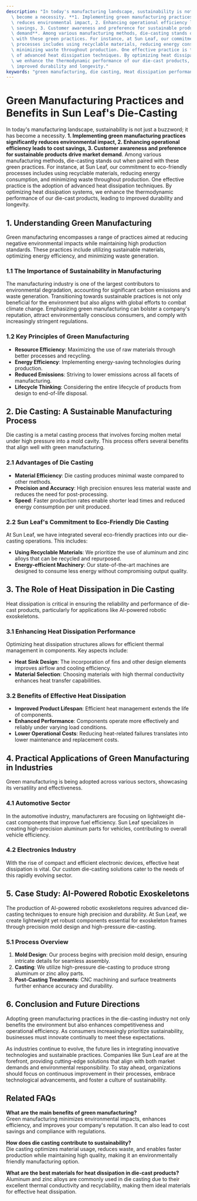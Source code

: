 ```yaml
---
description: "In today's manufacturing landscape, sustainability is not just a buzzword; it has\
  \ become a necessity. **1. Implementing green manufacturing practices significantly\
  \ reduces environmental impact, 2. Enhancing operational efficiency leads to cost\
  \ savings, 3. Customer awareness and preference for sustainable products drive market\
  \ demand**. Among various manufacturing methods, die-casting stands out when paired\
  \ with these green practices. For instance, at Sun Leaf, our commitment to eco-friendly\
  \ processes includes using recyclable materials, reducing energy consumption, and\
  \ minimizing waste throughout production. One effective practice is the adoption\
  \ of advanced heat dissipation techniques. By optimizing heat dissipation systems,\
  \ we enhance the thermodynamic performance of our die-cast products, leading to\
  \ improved durability and longevity."
keywords: "green manufacturing, die casting, Heat dissipation performance, Die casting process"
---
```

# Green Manufacturing Practices and Benefits in Sun Leaf's Die-Casting

In today's manufacturing landscape, sustainability is not just a buzzword; it has become a necessity. **1. Implementing green manufacturing practices significantly reduces environmental impact, 2. Enhancing operational efficiency leads to cost savings, 3. Customer awareness and preference for sustainable products drive market demand**. Among various manufacturing methods, die-casting stands out when paired with these green practices. For instance, at Sun Leaf, our commitment to eco-friendly processes includes using recyclable materials, reducing energy consumption, and minimizing waste throughout production. One effective practice is the adoption of advanced heat dissipation techniques. By optimizing heat dissipation systems, we enhance the thermodynamic performance of our die-cast products, leading to improved durability and longevity.

## **1. Understanding Green Manufacturing**

Green manufacturing encompasses a range of practices aimed at reducing negative environmental impacts while maintaining high production standards. These practices include utilizing sustainable materials, optimizing energy efficiency, and minimizing waste generation. 

### **1.1 The Importance of Sustainability in Manufacturing**

The manufacturing industry is one of the largest contributors to environmental degradation, accounting for significant carbon emissions and waste generation. Transitioning towards sustainable practices is not only beneficial for the environment but also aligns with global efforts to combat climate change. Emphasizing green manufacturing can bolster a company's reputation, attract environmentally conscious consumers, and comply with increasingly stringent regulations.

### **1.2 Key Principles of Green Manufacturing**

- **Resource Efficiency**: Maximizing the use of raw materials through better processes and recycling.
- **Energy Efficiency**: Implementing energy-saving technologies during production.
- **Reduced Emissions**: Striving to lower emissions across all facets of manufacturing.
- **Lifecycle Thinking**: Considering the entire lifecycle of products from design to end-of-life disposal.

## **2. Die Casting: A Sustainable Manufacturing Process**

Die casting is a metal casting process that involves forcing molten metal under high pressure into a mold cavity. This process offers several benefits that align well with green manufacturing.

### **2.1 Advantages of Die Casting**

- **Material Efficiency**: Die casting produces minimal waste compared to other methods.
- **Precision and Accuracy**: High precision ensures less material waste and reduces the need for post-processing.
- **Speed**: Faster production rates enable shorter lead times and reduced energy consumption per unit produced.

### **2.2 Sun Leaf's Commitment to Eco-Friendly Die Casting**

At Sun Leaf, we have integrated several eco-friendly practices into our die-casting operations. This includes:

- **Using Recyclable Materials**: We prioritize the use of aluminum and zinc alloys that can be recycled and repurposed.
- **Energy-efficient Machinery**: Our state-of-the-art machines are designed to consume less energy without compromising output quality.

## **3. The Role of Heat Dissipation in Die Casting**

Heat dissipation is critical in ensuring the reliability and performance of die-cast products, particularly for applications like AI-powered robotic exoskeletons.

### **3.1 Enhancing Heat Dissipation Performance**

Optimizing heat dissipation structures allows for efficient thermal management in components. Key aspects include:

- **Heat Sink Design**: The incorporation of fins and other design elements improves airflow and cooling efficiency.
- **Material Selection**: Choosing materials with high thermal conductivity enhances heat transfer capabilities.

### **3.2 Benefits of Effective Heat Dissipation**

- **Improved Product Lifespan**: Efficient heat management extends the life of components.
- **Enhanced Performance**: Components operate more effectively and reliably under varying load conditions.
- **Lower Operational Costs**: Reducing heat-related failures translates into lower maintenance and replacement costs.

## **4. Practical Applications of Green Manufacturing in Industries**

Green manufacturing is being adopted across various sectors, showcasing its versatility and effectiveness.

### **4.1 Automotive Sector**

In the automotive industry, manufacturers are focusing on lightweight die-cast components that improve fuel efficiency. Sun Leaf specializes in creating high-precision aluminum parts for vehicles, contributing to overall vehicle efficiency.

### **4.2 Electronics Industry**

With the rise of compact and efficient electronic devices, effective heat dissipation is vital. Our custom die-casting solutions cater to the needs of this rapidly evolving sector.

## **5. Case Study: AI-Powered Robotic Exoskeletons**

The production of AI-powered robotic exoskeletons requires advanced die-casting techniques to ensure high precision and durability. At Sun Leaf, we create lightweight yet robust components essential for exoskeleton frames through precision mold design and high-pressure die-casting. 

### **5.1 Process Overview**

1. **Mold Design**: Our process begins with precision mold design, ensuring intricate details for seamless assembly.
2. **Casting**: We utilize high-pressure die-casting to produce strong aluminum or zinc alloy parts.
3. **Post-Casting Treatments**: CNC machining and surface treatments further enhance accuracy and durability.

## **6. Conclusion and Future Directions**

Adopting green manufacturing practices in the die-casting industry not only benefits the environment but also enhances competitiveness and operational efficiency. As consumers increasingly prioritize sustainability, businesses must innovate continually to meet these expectations.

As industries continue to evolve, the future lies in integrating innovative technologies and sustainable practices. Companies like Sun Leaf are at the forefront, providing cutting-edge solutions that align with both market demands and environmental responsibility. To stay ahead, organizations should focus on continuous improvement in their processes, embrace technological advancements, and foster a culture of sustainability.

## Related FAQs

**What are the main benefits of green manufacturing?**  
Green manufacturing minimizes environmental impacts, enhances efficiency, and improves your company's reputation. It can also lead to cost savings and compliance with regulations.

**How does die casting contribute to sustainability?**  
Die casting optimizes material usage, reduces waste, and enables faster production while maintaining high quality, making it an environmentally friendly manufacturing option.

**What are the best materials for heat dissipation in die-cast products?**  
Aluminum and zinc alloys are commonly used in die casting due to their excellent thermal conductivity and recyclability, making them ideal materials for effective heat dissipation.
